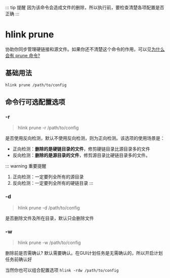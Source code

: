 ::: tip 提醒
因为该命令会造成文件的删除，所以执行前，要检查清楚各项配置是否正确
:::

# hlink prune

协助你同步管理硬链接和源文件。如果你还不清楚这个命令的作用，可以见[为什么会有 prune 命令?](../other/prune.md)

## 基础用法

```bash
hlink prune /path/to/config
```

## 命令行可选配置选项


### -r
> hlink prune -r /path/to/config

是否使用反向检测，默认不使用反向检测，则为正向检测。该选项的使用场景是：

- 正向检测：**删除的是硬链目录的文件**，修剪硬链目录比源目录多的文件
- 反向检测：**删除的是源目录的文件**，修剪源目录比硬链目录多的文件。

::: warning 重要提醒

1. 正向检测：一定要列全所有的源目录
2. 反向检测：一定要列全所有的硬链目录
:::

### -d
> hlink prune -d /path/to/config

是否删除文件及所在目录，默认只会删除文件

### -w
> hlink prune -w /path/to/config

删除前是否需确认? 默认需要确认。在GUI计划任务是无需确认的，所以开启计划任务前确认好

当然你也可以组合配置选项 `hlink -rdw /path/to/config`

